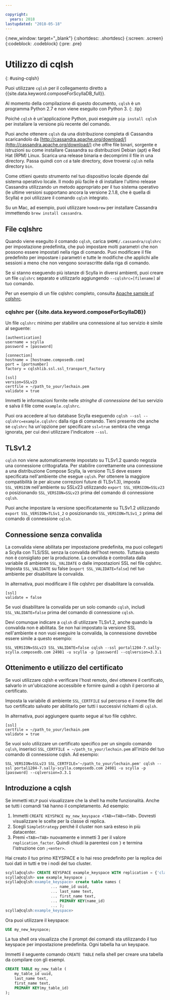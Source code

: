 ```yaml
---

copyright:
  years: 2018
lastupdated: "2018-05-18"
---
```


{:new_window: target="_blank"}
{:shortdesc: .shortdesc}
{:screen: .screen}
{:codeblock: .codeblock}
{:pre: .pre}

# Utilizzo di cqlsh
{: #using-cqlsh}

Puoi utilizzare `cqlsh` per il collegamento diretto a {{site.data.keyword.composeForScyllaDB_full}}.

Al momento della compilazione di questo documento, `cqlsh` è un programma Python 2.7 e non viene eseguito con Python 3.
{: .tip}

Poiché `cqlsh` è un'applicazione Python, puoi eseguire `pip install cqlsh` per installare la versione più recente del comando.

Puoi anche ottenere `cqlsh` da una distribuzione completa di Cassandra scaricandolo da [http://cassandra.apache.org/download/](http://cassandra.apache.org/download/) che offre file binari, sorgente e istruzioni su come installare Cassandra su distribuzioni Debian (apt) e Red Hat (RPM) Linux. Scarica una release binaria e decomprimi il file in una directory. Passa quindi con `cd` a tale directory, dove troverai `cqlsh` nella directory `bin`.

Come ottieni questo strumento nel tuo dispositivo locale dipende dal sistema operativo locale. Il modo più facile è di installare l'ultimo release Cassandra utilizzando un metodo appropriato per il tuo sistema operativo (le ultime versioni supportano ancora la versione 2.1.8, che è quella di Scylla) e poi utilizzare il comando `cqlsh` integrato. 

Su un Mac, ad esempio, puoi utilizzare `homebrew` per installare Cassandra immettendo `brew install cassandra`.

## File cqlshrc

Quando viene eseguito il comando `cqlsh`, carica `$HOME/.cassandra/cqlshrc` per impostazione predefinita, che può impostare molti parametri che non possono essere impostati nella riga di comando. Puoi modificare il file predefinito per impostare i parametri e tutte le modifiche che applichi alle sessioni a meno che non vengono sovrascritte dalla riga di comando.

Se si stanno eseguendo più istanze di Scylla in diversi ambienti, puoi creare un file `cqlshrc` separato e utilizzarlo aggiungendo `--cqlshrc=[filename]` al tuo comando.


Per un esempio di un file cqlshrc completo, consulta [Apache sample of cqlshrc](https://github.com/apache/cassandra/blob/trunk/conf/cqlshrc.sample). 

### cqlshrc per {{site.data.keyword.composeForScyllaDB}}

Un file `cqlshrc` minimo per stabilire una connessione al tuo servizio è simile al seguente:

```
[authentication]
username = scylla
password = [password]

[connection]
hostname = [hostname.composedb.com]
port = [portnumber]
factory = cqlshlib.ssl.ssl_transport_factory

[ssl]
version=SSLv23
certfile = ~/path_to_your/lechain.pem
validate = true
```

Immetti le informazioni fornite nelle _stringhe di connessione_ del tuo servizio e salva il file come `example.cqlshrc`.

Puoi ora accedere al tuo database Scylla eseguendo `cqlsh --ssl --cqlshrc=example.cqlshrc` dalla riga di comando. Tieni presente che anche se `cqlshrc` ha un'opzione per specificare `ssl=true` sembra che venga ignorata, per cui devi utilizzare l'indicatore `--ssl`.

## TLSv1.2

`cqlsh` non viene automaticamente impostato su TLSv1.2 quando negozia una connessione crittografata. Per stabilire correttamente una connessione a una distribuzione Compose Scylla, la versione TLS deve essere specificata nell'ambiente che esegue `cqlsh`. Per ottenere la maggiore compatibilità (e per alcune correzioni future di TLSv1.3), imposta `SSL_VERSION` nell'ambiente su SSLv23 utilizzando `export SSL_VERSION=SSLv23` o posizionando `SSL_VERSION=SSLv23` prima del comando di connessione `cqlsh`.

Puoi anche impostare la versione specificatamente su TLSv1.2 utilizzando `export SSL_VERSION=TLSv1_2` o posizionando `SSL_VERSION=TLSv1_2` prima del comando di connessione `cqlsh`.

## Connessione senza convalida

La convalida viene abilitata per impostazione predefinita, ma puoi collegarti a Scylla con TLS/SSL senza la convalida dell'host remoto. Tuttavia questo non è consigliato per la produzione. La convalida è controllata dalla variabile di ambiente `SSL_VALIDATE` o dalle impostazioni SSL nel file cqlshrc. Imposta `SSL_VALIDATE` su false (`export SSL_VALIDATE=false`) nel tuo ambiente per disabilitare la convalida.

In alternativa, puoi modificare il file cqlshrc per disabilitare la convalida.

```
[ssl]
validate = false
```

Se vuoi disabilitare la convalida per un solo comando `cqlsh`, includi `SSL_VALIDATE=false` prima del comando di connessione `cqlsh`. 

Devi comunque indicare a `cqlsh` di utilizzare TLSv1.2, anche quando la convalida non è abilitata. Se non hai impostato la versione SSL nell'ambiente e non vuoi eseguire la convalida, la connessione dovrebbe essere simile a questo esempio:

```
SSL_VERSION=SSLv23 SSL_VALIDATE=false cqlsh --ssl portal1204-7.sally-scylla.composedb.com 24981 -u scylla -p [password] --cqlversion=3.3.1
```

## Ottenimento e utilizzo del certificato

Se vuoi utilizzare cqlsh e verificare l'host remoto, devi ottenere il certificato, salvarlo in un'ubicazione accessibile e fornire quindi a cqlsh il percorso al certificato.

Imposta la variabile di ambiente `SSL_CERTFILE` sul percorso e il nome file del tuo certificato salvato per abilitarlo per tutti i successivi richiami di `cqlsh`. 

In alternativa, puoi aggiungere quanto segue al tuo file cqlshrc.

```
[ssl]
certfile = ~/path_to_your/lechain.pem
validate = true
```

Se vuoi solo utilizzare un certificato specifico per un singolo comando `cqlsh`, inserisci `SSL_CERTFILE = ~/path_to_your/lechain.pem` all'inizio del tuo comando di connessione cqlsh. Ad esempio:

```
SSL_VERSION=SSLv23 SSL_CERTFILE='~/path_to_your/lechain.pem' cqlsh --ssl portal1204-7.sally-scylla.composedb.com 24981 -u scylla -p [password] --cqlversion=3.3.1
```

## Introduzione a cqlsh

Se immetti `HELP` puoi visualizzare che la shell ha molte funzionalità. Anche se tutti i comandi `TAB` hanno il completamento. Ad esempio:

1. Immetti `CREATE KEYSPACE my_new_keyspace <TAB><TAB><TAB>`. Dovresti visualizzare le scelte per la classe di replica.
2. Scegli `SimpleStrategy` perché il cluster non sarà esteso in più datacenter.
3. Premi `<TAB><TAB>` nuovamente e immetti 3 per il valore `replication_factor`. Quindi chiudi la parentesi con `}` e termina l'istruzione con `;<enter>`.

Hai creato il tuo primo KEYSPACE e lo hai reso predefinito per la replica dei tuoi dati in tutti e tre i nodi del tuo cluster.

```sql
scylla@cqlsh> CREATE KEYSPACE example_keyspace WITH replication = {'class': 'SimpleStrategy', 'replication_factor': 3 };
scylla@cqlsh> use example_keyspace ;
scylla@cqlsh:example_keyspace> create table names (
                    ... name_id uuid,
                    ... last_name text,
                    ... first_name text,
                    ... PRIMARY KEY(name_id)
                    ... );
scylla@cqlsh:example_keyspace> 
```

Ora puoi utilizzare il keyspace:

```sql 
USE my_new_keyspace;
```

La tua shell ora visualizza che il prompt dei comandi sta utilizzando il tuo keyspace per impostazione predefinita. Ogni tabella ha un keyspace.

Immetti il seguente comando `CREATE TABLE` nella shell per creare una tabella da compilare con gli esempi.

```sql
CREATE TABLE my_new_table (
    my_table_id uuid,
    last_name text,
    first_name text,
    PRIMARY KEY(my_table_id)
);
```

